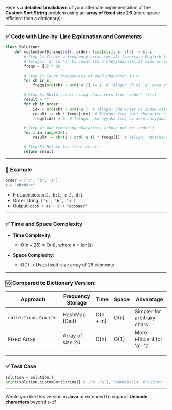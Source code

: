 Here's a **detailed breakdown** of your alternate implementation of the **Custom Sort String** problem using an **array of fixed size 26** (more space-efficient than a dictionary):

---

### ✅ Code with Line-by-Line Explanation and Comments

```python
class Solution:
    def customSortString(self, order: list[str], s: str) -> str:
        # Step 1: Create a frequency array for all lowercase English letters
        # Telugu: 'a' to 'z' ki count store cheyyadaaniki 26 size array create chesthunnaam
        freqs = [0] * 26
        
        # Step 2: Count frequencies of each character in s
        for ch in s:
            freqs[ord(ch) - ord('a')] += 1  # Telugu: ch ni 'a' base chesi index lo count penchutunnam

        # Step 3: Build result using characters from 'order' first
        result = ""
        for ch in order:
            idx = ord(ch) - ord('a')  # Telugu: character ki index calculate chesthunnaam
            result += ch * freqs[idx]  # Telugu: freq sari character ni add chesthunnaam
            freqs[idx] = 0  # Telugu: use ayyaka freq ni zero cheyyadam

        # Step 4: Add remaining characters (those not in 'order')
        for i in range(26):
            result += chr(i + ord('a')) * freqs[i]  # Telugu: remaining characters ni add chesthunnaam

        # Step 5: Return the final result
        return result
```

---

### 🧪 Example

```python
order = ['c', 'b', 'a']
s = "abcdabc"
```

* Frequencies: `a:2, b:2, c:2, d:1`
* Order string: `['c', 'b', 'a']`
* Output: `ccbb + aa + d` → `"ccbbaad"`

---

### ✅ Time and Space Complexity

* **Time Complexity**:

  * O(n + 26) ≈ O(n), where n = len(s)
* **Space Complexity**:

  * O(1) → Uses fixed-size array of 26 elements

---

### 🆚 Compared to Dictionary Version:

| Approach              | Frequency Storage | Time     | Space | Advantage                   |
| --------------------- | ----------------- | -------- | ----- | --------------------------- |
| `collections.Counter` | HashMap (Dict)    | O(n + m) | O(n)  | Simpler for arbitrary chars |
| Fixed Array           | Array of size 26  | O(n)     | O(1)  | More efficient for 'a'-'z'  |

---

### ✅ Test Case

```python
solution = Solution()
print(solution.customSortString(['c','b','a'], "abcdabc"))  # Output: "ccbbaad"
```

---

Would you like this version in **Java** or extended to support **Unicode characters** beyond `a-z`?
